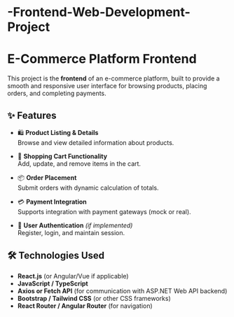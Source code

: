 # -Frontend-Web-Development-Project
# E-Commerce Platform Frontend

This project is the **frontend** of an e-commerce platform, built to provide a smooth and responsive user interface for browsing products, placing orders, and completing payments.

## ✨ Features

- 🛍️ **Product Listing & Details**  
  Browse and view detailed information about products.

- 🧺 **Shopping Cart Functionality**  
  Add, update, and remove items in the cart.

- 📦 **Order Placement**  
  Submit orders with dynamic calculation of totals.

- 💳 **Payment Integration**  
  Supports integration with payment gateways (mock or real).

- 🔐 **User Authentication** *(if implemented)*  
  Register, login, and maintain session.

## 🛠 Technologies Used

- **React.js** (or Angular/Vue if applicable)
- **JavaScript / TypeScript**
- **Axios or Fetch API** (for communication with ASP.NET Web API backend)
- **Bootstrap / Tailwind CSS** (or other CSS frameworks)
- **React Router / Angular Router** (for navigation)


